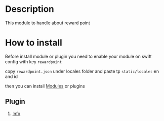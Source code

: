 # Description

This module to handle about reward point

# How to install

Before install module or plugin you need to  enable your module on swift config with key `rewardpoint`

copy `rewardpoint.json` under locales folder and paste tp `static/locales` en and id

then you can install [Modules](pages/default/readme.md)  or plugins


## Plugin

1. [Info](plugins/info/readme.md) 

